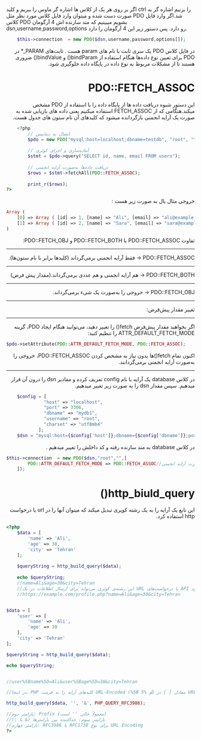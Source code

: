 اگر بر روی هر یک از کلاس ها اشاره گر ماوس را ببریم و کلید ctrl را بزنیم اشاره گر به صورت دست شده و میتوان وارد فایل کلاس مورد نظر مثل PDO شد.اگر وارد فایل کلاس PDO بشویم میبینیم که متد سازنده اش 4 آرگومان dsn,username,password,options رو دارد. پس دستور زیر این 4 آرگومان را دارد.
<div dir="ltr">

```php
    $this->connection  = new PDO($dsn,username,password,options[]);
```
<div dir="rtl">
در فایل کلاس PDO یک سری ثابت با نام های param هست .
ثابت‌های PARAM_* در PDO برای تعیین نوع داده‌ها هنگام استفاده از bindParam() و bindValue() ضروری هستند تا از مشکلات مربوط به نوع داده در پایگاه داده جلوگیری شود.

# PDO::FETCH_ASSOC
این دستور شیوه دریافت داده ها از پایگاه داده را با استفاده از PDO مشخص میکند.هنگامی که از FETCH_ASSOC استفاده میکنیم یعنی داده های بازیابی شده به صورت یک آرایه انجمنی بازگردانده میشود که کلیدهای آن نام ستون های جدول هست.
<div dir="ltr">

```php
    <?php
        // اتصال به دیتابیس
        $pdo = new PDO("mysql:host=localhost;dbname=testdb", "root", "");
        
        // آماده‌سازی و اجرای کوئری
        $stmt = $pdo->query("SELECT id, name, email FROM users");
        
        // دریافت داده‌ها به‌صورت آرایه انجمنی
        $rows = $stmt->fetchAll(PDO::FETCH_ASSOC);
        
        print_r($rows);
?>

```
<div dir="rtl">
خروجی مثال بال به صورت زیر هست :
<div dir="ltr">

```php
Array (
    [0] => Array ( [id] => 1, [name] => "Ali", [email] => "ali@example.com" )
    [1] => Array ( [id] => 2, [name] => "Sara", [email] => "sara@example.com" )
)

```
<div dir="rtl">


تفاوت PDO::FETCH_ASSOC با PDO::FETCH_BOTH و PDO::FETCH_OBJ:
<hr>
PDO::FETCH_ASSOC → فقط آرایه انجمنی برمی‌گرداند (کلیدها برابر با نام ستون‌ها).
<hr>
PDO::FETCH_BOTH → هم آرایه انجمنی و هم عددی برمی‌گرداند.(مقدار پیش فرض)
<hr>
PDO::FETCH_OBJ → خروجی را به‌صورت یک شیء برمی‌گرداند.
<hr>
 
تغییر مقدار پیش‌فرض:  
<hr>
اگر بخواهید مقدار پیش‌فرض fetch() را تغییر دهید، می‌توانید هنگام ایجاد PDO، گزینه ATTR_DEFAULT_FETCH_MODE را تنظیم کنید:

<div dir="ltr">

```php
$pdo->setAttribute(PDO::ATTR_DEFAULT_FETCH_MODE, PDO::FETCH_ASSOC);
```
<div dir="rtl">
اکنون تمام fetch()ها بدون نیاز به مشخص کردن PDO::FETCH_ASSOC، خروجی را به‌صورت آرایه انجمنی برمی‌گردانند.
<hr>
در کلاس database  یک آرایه با نام config تعریف کرده و مقادیر dsn را درون آن قرار میدهیم.
سپس مقدار dsn را به صورت زیر تغییر میدهیم.
<div dir="ltr">

```php
    $config = [
              "host" => "localhost",
              "port" => 3306,
              "dbname" => "mydb1",
              "username" => "root",
              "charset" => "utf8mb4"
            ];
    $dsn = "mysql:host={$config['host']};dbname={$config['dbname']};port={$config['port']};charset={$config['charset']}";
```
<div dir="rtl">
در کلاس database به متد سازنده رفته و کد داخلش را تغییر میدهیم .
<div dir="ltr">

```php
$this->connection  = new PDO($dsn,"root","",[
        PDO::ATTR_DEFAULT_FETCH_MODE => PDO::FETCH_ASSOC//تعیین مقدار پیش فرض واکشی داده ها اط پایگاه داده به صورت آرایه انجمنی
    ]);
```
<div dir="rtl">

# http_biuld_query()
این تابع یک آرایه را به یک رشته کویری تبدیل میکند که میتوان آنها را در url یا درخواست http  استفاده کرد.
<div dir="ltr">

```php
<?php
    $data = [
        'name' => 'Ali',
        'age' => 30,
        'city' => 'Tehran'
    ];
    
    $queryString = http_build_query($data);
    
    echo $queryString;
    //name=Ali&age=30&city=Tehran
    //این رشته‌ی کوئری می‌تواند برای ارسال اطلاعات در یک URL یا درخواست‌های API استفاده شود:
    //https://example.com/profile.php?name=Ali&age=30&city=Tehran


$data = [
    'user' => [
        'name' => 'Ali',
        'age' => 30
    ],
    'city' => 'Tehran'
];

$queryString = http_build_query($data);

echo $queryString;


//user%5Bname%5D=Ali&user%5Bage%5D=30&city=Tehran

//در اینجا، PHP کلیدهای آرایه را به فرمت URL-Encoded (%5B و %5D معادل [ ] در URL هستند) تبدیل کرده است.

http_build_query($data, '', '&', PHP_QUERY_RFC3986);

//پارامتر دوم: Prefix (معمولاً خالی '' است)
//پارامتر سوم: جداکننده بین پارامترها (& یا ;)
//پارامتر چهارم: RFC3986 یا RFC1738 برای نوع URL Encoding
?>

```